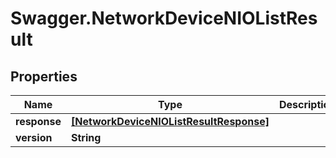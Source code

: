 # Swagger.NetworkDeviceNIOListResult

## Properties
Name | Type | Description | Notes
------------ | ------------- | ------------- | -------------
**response** | [**[NetworkDeviceNIOListResultResponse]**](NetworkDeviceNIOListResultResponse.md) |  | [optional] 
**version** | **String** |  | [optional] 


